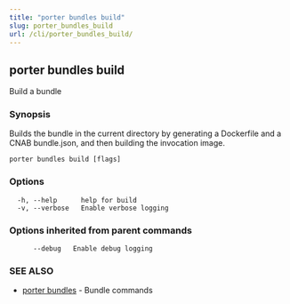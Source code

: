 ```yaml
---
title: "porter bundles build"
slug: porter_bundles_build
url: /cli/porter_bundles_build/
---
```

## porter bundles build

Build a bundle

### Synopsis

Builds the bundle in the current directory by generating a Dockerfile and a CNAB bundle.json, and then building the invocation image.

```
porter bundles build [flags]
```

### Options

```
  -h, --help      help for build
  -v, --verbose   Enable verbose logging
```

### Options inherited from parent commands

```
      --debug   Enable debug logging
```

### SEE ALSO

* [porter bundles](/cli/porter_bundles/)	 - Bundle commands

